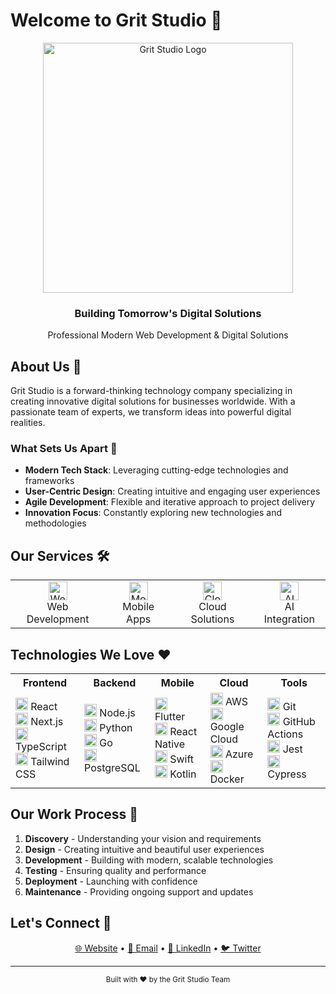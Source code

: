 # Welcome to Grit Studio 🚀

<div align="center">
  <img src="https://grit-studio.vercel.app/logo/logo.png" alt="Grit Studio Logo" width="400">
  <h3>Building Tomorrow's Digital Solutions</h3>
  <p>Professional Modern Web Development & Digital Solutions</p>
</div>

## About Us 💫

Grit Studio is a forward-thinking technology company specializing in creating innovative digital solutions for businesses worldwide. With a passionate team of experts, we transform ideas into powerful digital realities.

### What Sets Us Apart 🌟

- **Modern Tech Stack**: Leveraging cutting-edge technologies and frameworks
- **User-Centric Design**: Creating intuitive and engaging user experiences
- **Agile Development**: Flexible and iterative approach to project delivery
- **Innovation Focus**: Constantly exploring new technologies and methodologies

## Our Services 🛠️

<div align="center">
  <table>
    <tr>
      <td align="center">
        <img src="https://grit-studio.vercel.app/tech/next.svg" width="30" alt="Web Development">
        <br>Web Development
      </td>
      <td align="center">
        <img src="https://grit-studio.vercel.app/tech/flutter.svg" width="30" alt="Mobile Apps">
        <br>Mobile Apps
      </td>
      <td align="center">
        <img src="https://grit-studio.vercel.app/tech/aws.svg" width="30" alt="Cloud Solutions">
        <br>Cloud Solutions
      </td>
      <td align="center">
        <img src="https://grit-studio.vercel.app/tech/tensorflow.svg" width="30" alt="AI Integration">
        <br>AI Integration
      </td>
    </tr>
  </table>
</div>

## Technologies We Love ❤️

<div align="center">
  <table>
    <tr>
      <th>Frontend</th>
      <th>Backend</th>
      <th>Mobile</th>
      <th>Cloud</th>
      <th>Tools</th>
    </tr>
    <tr>
      <td>
        <img src="https://grit-studio.vercel.app/tech/react.svg" width="20" alt="React"> React<br>
        <img src="https://grit-studio.vercel.app/tech/next.svg" width="20" alt="Next.js"> Next.js<br>
        <img src="https://grit-studio.vercel.app/tech/typescript.svg" width="20" alt="TypeScript"> TypeScript<br>
        <img src="https://grit-studio.vercel.app/tech/tailwind.svg" width="20" alt="Tailwind"> Tailwind CSS
      </td>
      <td>
        <img src="https://grit-studio.vercel.app/tech/node.svg" width="20" alt="Node.js"> Node.js<br>
        <img src="https://grit-studio.vercel.app/tech/python.svg" width="20" alt="Python"> Python<br>
        <img src="https://grit-studio.vercel.app/tech/go.svg" width="20" alt="Go"> Go<br>
        <img src="https://grit-studio.vercel.app/tech/postgresql.svg" width="20" alt="PostgreSQL"> PostgreSQL
      </td>
      <td>
        <img src="https://grit-studio.vercel.app/tech/flutter.svg" width="20" alt="Flutter"> Flutter<br>
        <img src="https://grit-studio.vercel.app/tech/react-native.svg" width="20" alt="React Native"> React Native<br>
        <img src="https://grit-studio.vercel.app/tech/swift.svg" width="20" alt="Swift"> Swift<br>
        <img src="https://grit-studio.vercel.app/tech/kotlin.svg" width="20" alt="Kotlin"> Kotlin
      </td>
      <td>
        <img src="https://grit-studio.vercel.app/tech/aws.svg" width="20" alt="AWS"> AWS<br>
        <img src="https://grit-studio.vercel.app/tech/gcp.svg" width="20" alt="Google Cloud"> Google Cloud<br>
        <img src="https://grit-studio.vercel.app/tech/azure.svg" width="20" alt="Azure"> Azure<br>
        <img src="https://grit-studio.vercel.app/tech/docker.svg" width="20" alt="Docker"> Docker
      </td>
      <td>
        <img src="https://grit-studio.vercel.app/tech/git.svg" width="20" alt="Git"> Git<br>
        <img src="https://grit-studio.vercel.app/tech/github.svg" width="20" alt="GitHub Actions"> GitHub Actions<br>
        <img src="https://grit-studio.vercel.app/tech/jest.svg" width="20" alt="Jest"> Jest<br>
        <img src="https://grit-studio.vercel.app/tech/cypress.svg" width="20" alt="Cypress"> Cypress
      </td>
    </tr>
  </table>
</div>

## Our Work Process 🔄

1. **Discovery** - Understanding your vision and requirements
2. **Design** - Creating intuitive and beautiful user experiences
3. **Development** - Building with modern, scalable technologies
4. **Testing** - Ensuring quality and performance
5. **Deployment** - Launching with confidence
6. **Maintenance** - Providing ongoing support and updates

## Let's Connect 🤝

<div align="center">
  <a href="https://grit-studio.vercel.app">🌐 Website</a> •
  <a href="mailto:gritstudiox@gmail.com">📧 Email</a> •
  <a href="https://linkedin.com/company/grit-studio">💼 LinkedIn</a> •
  <a href="https://twitter.com/GritStudio">🐦 Twitter</a>
</div>

---

<div align="center">
  <sub>Built with ❤️ by the Grit Studio Team</sub>
</div> 
